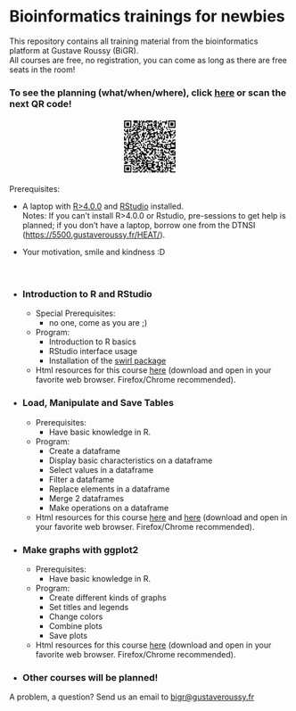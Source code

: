 # Bioinformatics trainings for newbies
This repository contains all training material from the bioinformatics platform at Gustave Roussy (BiGR).  
All courses are free, no registration, you can come as long as there are free seats in the room!

### To see the planning (what/when/where), click [here](https://gustaveroussyfr.sharepoint.com/:l:/s/Plateformedebioinformatique-Formationsinternes/FA02Wok_gEVKn_WrC000wOUBkXVcZUHym7GgyN7-pvFzbA?e=fhDNn7) or scan the next QR code!
<p align="center"><img src="qr-code.png" alt="QR code" style="width:20%; height:20%;"><p/>

Prerequisites:
  - A laptop with [R>4.0.0](https://cran.r-project.org/) and [RStudio](https://posit.co/download/rstudio-desktop/) installed.  
  Notes: If you can’t install R>4.0.0 or Rstudio, pre-sessions to get help is planned; if you don’t have a laptop, borrow one from the DTNSI (https://5500.gustaveroussy.fr/HEAT/).  
 - Your motivation, smile and kindness :D  
<br><br>

- ### Introduction to R and RStudio
  - Special Prerequisites:
    - no one, come as you are ;)
  - Program:
    - Introduction to R basics
    - RStudio interface usage
    - Installation of the [swirl package](https://swirlstats.com/)
  - Html resources for this course [here](https://github.com/gustaveroussy/training_bigr/blob/main/Introduction_R_RStudio/For_Students/GR_IntroR_RStudio.html) (download and open in your favorite web browser. Firefox/Chrome recommended).

- ### Load, Manipulate and Save Tables
  - Prerequisites:
    - Have basic knowledge in R.
  - Program:
    - Create a dataframe
    - Display basic characteristics on a dataframe
    - Select values in a dataframe
    - Filter a dataframe
    - Replace elements in a dataframe
    - Merge 2 dataframes
    - Make operations on a dataframe
  - Html resources for this course [here]([https://github.com/gustaveroussy/training_bigr/blob/main/Introduction_R_RStudio/For_Students/GR_IntroR_RStudio.html](https://github.com/gustaveroussy/training_bigr/blob/main/Load_and_save_tables/For_Students/Load_and_save_tables_in_R.html)) and [here](https://github.com/gustaveroussy/training_bigr/blob/main/Tables_manipulation/For_Students/Tables_manipulation.html) (download and open in your favorite web browser. Firefox/Chrome recommended).

- ### Make graphs with ggplot2
  - Prerequisites:
    - Have basic knowledge in R.
  - Program:
    - Create different kinds of graphs
    - Set titles and legends
    - Change colors
    - Combine plots
    - Save plots
  - Html resources for this course [here](https://github.com/gustaveroussy/training_bigr/blob/main/Make_graphs_under_R_with_ggplot2/For_Students/Make_graphs_under_R_with_ggplot2.html) (download and open in your favorite web browser. Firefox/Chrome recommended).

- ### Other courses will be planned!

A problem, a question? Send us an email to bigr@gustaveroussy.fr
